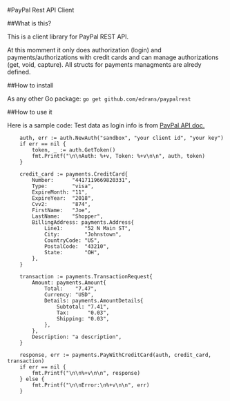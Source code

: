 #PayPal Rest API Client

##What is this?

This is a client library for PayPal REST API.

At this momment it only does authorization (login) and payments/authorizations with credit cards and can manage authorizations (get, void, capture). All structs for payments managments are alredy defined.

##How to install

As any other Go package: `go get github.com/edrans/paypalrest`

##How to use it

Here is a sample code:
Test data as login info is from [PayPal API doc.](https://developer.paypal.com/webapps/developer/docs/api/#payer-object)

```
    auth, err := auth.NewAuth("sandbox", "your client id", "your key")
    if err == nil {
        token, _ := auth.GetToken()
        fmt.Printf("\n\nAuth: %+v, Token: %+v\n\n", auth, token)
    }

    credit_card := payments.CreditCard{
        Number:      "4417119669820331",
        Type:        "visa",
        ExpireMonth: "11",
        ExpireYear:  "2018",
        Cvv2:        "874",
        FirstName:   "Joe",
        LastName:    "Shopper",
        BillingAddress: payments.Address{
            Line1:       "52 N Main ST",
            City:        "Johnstown",
            CountryCode: "US",
            PostalCode:  "43210",
            State:       "OH",
        },
    }

    transaction := payments.TransactionRequest{
        Amount: payments.Amount{
            Total:    "7.47",
            Currency: "USD",
            Details: payments.AmountDetails{
                Subtotal: "7.41",
                Tax:      "0.03",
                Shipping: "0.03",
            },
        },
        Description: "a description",
    }

    response, err := payments.PayWithCreditCard(auth, credit_card, transaction)
    if err == nil {
        fmt.Printf("\n\n%+v\n\n", response)
    } else {
        fmt.Printf("\n\nError:\n%+v\n\n", err)
    }
```
